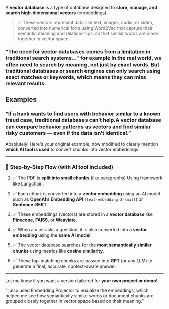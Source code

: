 A **vector database** is a type of database designed to **store, manage, and search high-dimensional vectors** (embeddings).

> ✅ These vectors represent data like text, images, audio, or video, converted into numerical form using Word2Vec  that capture their semantic meaning and relationships, so that similar words are close together in vector space.

### "The need for vector databases comes from a limitation in traditional search systems…" for example In the real world, we often need to search by meaning, not just by exact words. But traditional databases or search engines can only search using exact matches or keywords, which means they can miss relevant results.

## Examples
 ### “If a bank wants to find users with behavior similar to a known fraud case, traditional databases can’t help.A vector database can compare behavior patterns as vectors and find similar risky customers — even if the data isn’t identical.”

 Absolutely! Here's your original example, now modified to clearly mention **which AI tool is used** to convert chunks into vector embeddings:

---

### 🔁 **Step-by-Step Flow (with AI tool included)**

1. ✅ The PDF is **split into small chunks** (like paragraphs) Using framework like Langchain.

2. ✅ Each chunk is converted into a **vector embedding** using an AI model such as **OpenAI’s Embedding API** (`text-embedding-3-small`) or **Sentence-BERT**.

3. ✅ These embeddings (vectors) are stored in a **vector database** like **Pinecone**, **FAISS**, or **Weaviate**.

4. ✅ When a user asks a question, it is also converted into a **vector embedding** using the **same AI model**.

5. ✅ The vector database searches for the **most semantically similar chunks** using metrics like **cosine similarity**.

6. ✅ These top-matching chunks are passed into **GPT** (or any LLM) to generate a final, accurate, context-aware answer.

---

Let me know if you want a version tailored for **your own project or demo**!

“I also used Embedding Projector to visualize the embeddings, which helped me see how semantically similar words or document chunks are grouped closely together in vector space based on their meaning.”

